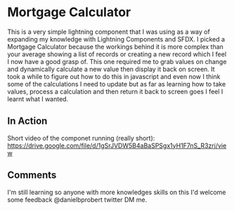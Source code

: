# Mortgage Calculator

This is a very simple lightning component that I was using as a way of expanding my knowledge with Lightning Components and SFDX. I picked a Mortgage Calculator because the workings behind it is more complex than your average showing a list of records or creating a new record which I feel I now have a good grasp of. This one required me to grab values on change and dynamically calculate a new value then display it back on screen. It took a while to figure out how to do this in javascript and even now I think some of the calculations I need to update but as far as learning how to take values, process a calculation and then return it back to screen goes I feel I learnt what I wanted.

## In Action

Short video of the componet running (really short): https://drive.google.com/file/d/1gSrJVDW5B4aBaSPSgx1yH1F7nS_R3zrj/view

## Comments

I'm still learning so anyone with more knowledges skills on this I'd welcome some feedback @danielbprobert twitter DM me.